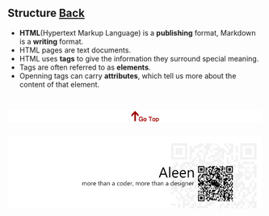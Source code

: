 ## Structure [Back](./../HTML.md)

- **HTML**(Hypertext Markup Language) is a **publishing** format, Markdown is a **writing** format.
- HTML pages are text documents. 
- HTML uses **tags** to give the information they surround special meaning.
- Tags are often referred to as **elements**.
-  Openning tags can carry **attributes**, which tell us more about the content of that element.

<a href="#" style="left:200px;"><img src="./../../../pic/gotop.png"></a>
=====
<a href="http://aleen42.github.io/" target="_blank" ><img src="./../../../pic/tail.gif"></a>
